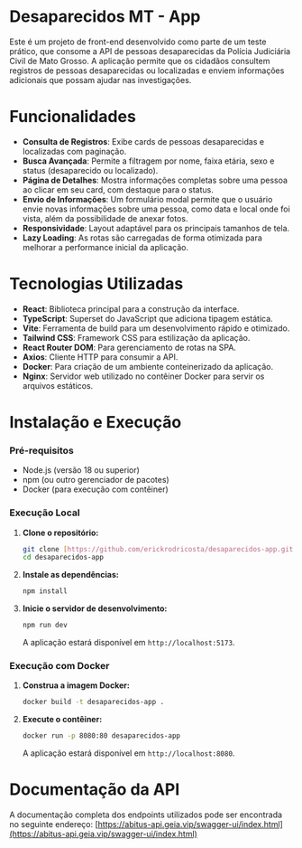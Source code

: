 # Desaparecidos MT - App

Este é um projeto de front-end desenvolvido como parte de um teste prático, que consome a API de pessoas desaparecidas da Polícia Judiciária Civil de Mato Grosso. A aplicação permite que os cidadãos consultem registros de pessoas desaparecidas ou localizadas e enviem informações adicionais que possam ajudar nas investigações.

# Funcionalidades

- **Consulta de Registros**: Exibe cards de pessoas desaparecidas e localizadas com paginação.
- **Busca Avançada**: Permite a filtragem por nome, faixa etária, sexo e status (desaparecido ou localizado).
- **Página de Detalhes**: Mostra informações completas sobre uma pessoa ao clicar em seu card, com destaque para o status.
- **Envio de Informações**: Um formulário modal permite que o usuário envie novas informações sobre uma pessoa, como data e local onde foi vista, além da possibilidade de anexar fotos.
- **Responsividade**: Layout adaptável para os principais tamanhos de tela.
- **Lazy Loading**: As rotas são carregadas de forma otimizada para melhorar a performance inicial da aplicação.

# Tecnologias Utilizadas

- **React**: Biblioteca principal para a construção da interface.
- **TypeScript**: Superset do JavaScript que adiciona tipagem estática.
- **Vite**: Ferramenta de build para um desenvolvimento rápido e otimizado.
- **Tailwind CSS**: Framework CSS para estilização da aplicação.
- **React Router DOM**: Para gerenciamento de rotas na SPA.
- **Axios**: Cliente HTTP para consumir a API.
- **Docker**: Para criação de um ambiente conteinerizado da aplicação.
- **Nginx**: Servidor web utilizado no contêiner Docker para servir os arquivos estáticos.

# Instalação e Execução

### Pré-requisitos

- Node.js (versão 18 ou superior)
- npm (ou outro gerenciador de pacotes)
- Docker (para execução com contêiner)

### Execução Local

1.  **Clone o repositório:**

    ```bash
    git clone [https://github.com/erickrodricosta/desaparecidos-app.git](https://github.com/erickrodricosta/desaparecidos-app.git)
    cd desaparecidos-app
    ```

2.  **Instale as dependências:**

    ```bash
    npm install
    ```

3.  **Inicie o servidor de desenvolvimento:**
    ```bash
    npm run dev
    ```
    A aplicação estará disponível em `http://localhost:5173`.

### Execução com Docker

1.  **Construa a imagem Docker:**

    ```bash
    docker build -t desaparecidos-app .
    ```

2.  **Execute o contêiner:**
    ```bash
    docker run -p 8080:80 desaparecidos-app
    ```
    A aplicação estará disponível em `http://localhost:8080`.

# Documentação da API

A documentação completa dos endpoints utilizados pode ser encontrada no seguinte endereço:
[https://abitus-api.geia.vip/swagger-ui/index.html](https://abitus-api.geia.vip/swagger-ui/index.html)
